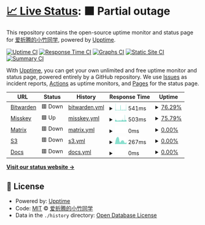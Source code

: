 # [📈 Live Status](https://status.mkacg.com): <!--live status--> **🟧 Partial outage**

This repository contains the open-source uptime monitor and status page for [爱折腾的小竹同学](https://blog.justforlxz.com), powered by [Upptime](https://github.com/upptime/upptime).

[![Uptime CI](https://github.com/justforlxz/status.mkacg.com/workflows/Uptime%20CI/badge.svg)](https://github.com/justforlxz/status.mkacg.com/actions?query=workflow%3A%22Uptime+CI%22)
[![Response Time CI](https://github.com/justforlxz/status.mkacg.com/workflows/Response%20Time%20CI/badge.svg)](https://github.com/justforlxz/status.mkacg.com/actions?query=workflow%3A%22Response+Time+CI%22)
[![Graphs CI](https://github.com/justforlxz/status.mkacg.com/workflows/Graphs%20CI/badge.svg)](https://github.com/justforlxz/status.mkacg.com/actions?query=workflow%3A%22Graphs+CI%22)
[![Static Site CI](https://github.com/justforlxz/status.mkacg.com/workflows/Static%20Site%20CI/badge.svg)](https://github.com/justforlxz/status.mkacg.com/actions?query=workflow%3A%22Static+Site+CI%22)
[![Summary CI](https://github.com/justforlxz/status.mkacg.com/workflows/Summary%20CI/badge.svg)](https://github.com/justforlxz/status.mkacg.com/actions?query=workflow%3A%22Summary+CI%22)

With [Upptime](https://upptime.js.org), you can get your own unlimited and free uptime monitor and status page, powered entirely by a GitHub repository. We use [Issues](https://github.com/justforlxz/status.mkacg.com/issues) as incident reports, [Actions](https://github.com/justforlxz/status.mkacg.com/actions) as uptime monitors, and [Pages](https://status.mkacg.com) for the status page.

<!--start: status pages-->
<!-- This summary is generated by Upptime (https://github.com/upptime/upptime) -->
<!-- Do not edit this manually, your changes will be overwritten -->
<!-- prettier-ignore -->
| URL | Status | History | Response Time | Uptime |
| --- | ------ | ------- | ------------- | ------ |
| <img alt="" src="https://icons.duckduckgo.com/ip3/bitwarden.mkacg.com.ico" height="13"> [Bitwarden](https://bitwarden.mkacg.com) | 🟥 Down | [bitwarden.yml](https://github.com/justforlxz/status.justforlxz.com/commits/HEAD/history/bitwarden.yml) | <details><summary><img alt="Response time graph" src="./graphs/bitwarden/response-time-week.png" height="20"> 541ms</summary><br><a href="https://status.justforlxz.com/history/bitwarden"><img alt="Response time 888" src="https://img.shields.io/endpoint?url=https%3A%2F%2Fraw.githubusercontent.com%2Fjustforlxz%2Fstatus.justforlxz.com%2FHEAD%2Fapi%2Fbitwarden%2Fresponse-time.json"></a><br><a href="https://status.justforlxz.com/history/bitwarden"><img alt="24-hour response time 88" src="https://img.shields.io/endpoint?url=https%3A%2F%2Fraw.githubusercontent.com%2Fjustforlxz%2Fstatus.justforlxz.com%2FHEAD%2Fapi%2Fbitwarden%2Fresponse-time-day.json"></a><br><a href="https://status.justforlxz.com/history/bitwarden"><img alt="7-day response time 541" src="https://img.shields.io/endpoint?url=https%3A%2F%2Fraw.githubusercontent.com%2Fjustforlxz%2Fstatus.justforlxz.com%2FHEAD%2Fapi%2Fbitwarden%2Fresponse-time-week.json"></a><br><a href="https://status.justforlxz.com/history/bitwarden"><img alt="30-day response time 817" src="https://img.shields.io/endpoint?url=https%3A%2F%2Fraw.githubusercontent.com%2Fjustforlxz%2Fstatus.justforlxz.com%2FHEAD%2Fapi%2Fbitwarden%2Fresponse-time-month.json"></a><br><a href="https://status.justforlxz.com/history/bitwarden"><img alt="1-year response time 888" src="https://img.shields.io/endpoint?url=https%3A%2F%2Fraw.githubusercontent.com%2Fjustforlxz%2Fstatus.justforlxz.com%2FHEAD%2Fapi%2Fbitwarden%2Fresponse-time-year.json"></a></details> | <details><summary><a href="https://status.justforlxz.com/history/bitwarden">76.29%</a></summary><a href="https://status.justforlxz.com/history/bitwarden"><img alt="All-time uptime 98.32%" src="https://img.shields.io/endpoint?url=https%3A%2F%2Fraw.githubusercontent.com%2Fjustforlxz%2Fstatus.justforlxz.com%2FHEAD%2Fapi%2Fbitwarden%2Fuptime.json"></a><br><a href="https://status.justforlxz.com/history/bitwarden"><img alt="24-hour uptime 0.00%" src="https://img.shields.io/endpoint?url=https%3A%2F%2Fraw.githubusercontent.com%2Fjustforlxz%2Fstatus.justforlxz.com%2FHEAD%2Fapi%2Fbitwarden%2Fuptime-day.json"></a><br><a href="https://status.justforlxz.com/history/bitwarden"><img alt="7-day uptime 76.29%" src="https://img.shields.io/endpoint?url=https%3A%2F%2Fraw.githubusercontent.com%2Fjustforlxz%2Fstatus.justforlxz.com%2FHEAD%2Fapi%2Fbitwarden%2Fuptime-week.json"></a><br><a href="https://status.justforlxz.com/history/bitwarden"><img alt="30-day uptime 89.41%" src="https://img.shields.io/endpoint?url=https%3A%2F%2Fraw.githubusercontent.com%2Fjustforlxz%2Fstatus.justforlxz.com%2FHEAD%2Fapi%2Fbitwarden%2Fuptime-month.json"></a><br><a href="https://status.justforlxz.com/history/bitwarden"><img alt="1-year uptime 98.32%" src="https://img.shields.io/endpoint?url=https%3A%2F%2Fraw.githubusercontent.com%2Fjustforlxz%2Fstatus.justforlxz.com%2FHEAD%2Fapi%2Fbitwarden%2Fuptime-year.json"></a></details>
| <img alt="" src="https://icons.duckduckgo.com/ip3/mkacg.com.ico" height="13"> [Misskey](https://mkacg.com) | 🟩 Up | [misskey.yml](https://github.com/justforlxz/status.justforlxz.com/commits/HEAD/history/misskey.yml) | <details><summary><img alt="Response time graph" src="./graphs/misskey/response-time-week.png" height="20"> 503ms</summary><br><a href="https://status.justforlxz.com/history/misskey"><img alt="Response time 1162" src="https://img.shields.io/endpoint?url=https%3A%2F%2Fraw.githubusercontent.com%2Fjustforlxz%2Fstatus.justforlxz.com%2FHEAD%2Fapi%2Fmisskey%2Fresponse-time.json"></a><br><a href="https://status.justforlxz.com/history/misskey"><img alt="24-hour response time 520" src="https://img.shields.io/endpoint?url=https%3A%2F%2Fraw.githubusercontent.com%2Fjustforlxz%2Fstatus.justforlxz.com%2FHEAD%2Fapi%2Fmisskey%2Fresponse-time-day.json"></a><br><a href="https://status.justforlxz.com/history/misskey"><img alt="7-day response time 503" src="https://img.shields.io/endpoint?url=https%3A%2F%2Fraw.githubusercontent.com%2Fjustforlxz%2Fstatus.justforlxz.com%2FHEAD%2Fapi%2Fmisskey%2Fresponse-time-week.json"></a><br><a href="https://status.justforlxz.com/history/misskey"><img alt="30-day response time 979" src="https://img.shields.io/endpoint?url=https%3A%2F%2Fraw.githubusercontent.com%2Fjustforlxz%2Fstatus.justforlxz.com%2FHEAD%2Fapi%2Fmisskey%2Fresponse-time-month.json"></a><br><a href="https://status.justforlxz.com/history/misskey"><img alt="1-year response time 1162" src="https://img.shields.io/endpoint?url=https%3A%2F%2Fraw.githubusercontent.com%2Fjustforlxz%2Fstatus.justforlxz.com%2FHEAD%2Fapi%2Fmisskey%2Fresponse-time-year.json"></a></details> | <details><summary><a href="https://status.justforlxz.com/history/misskey">75.79%</a></summary><a href="https://status.justforlxz.com/history/misskey"><img alt="All-time uptime 83.18%" src="https://img.shields.io/endpoint?url=https%3A%2F%2Fraw.githubusercontent.com%2Fjustforlxz%2Fstatus.justforlxz.com%2FHEAD%2Fapi%2Fmisskey%2Fuptime.json"></a><br><a href="https://status.justforlxz.com/history/misskey"><img alt="24-hour uptime 0.04%" src="https://img.shields.io/endpoint?url=https%3A%2F%2Fraw.githubusercontent.com%2Fjustforlxz%2Fstatus.justforlxz.com%2FHEAD%2Fapi%2Fmisskey%2Fuptime-day.json"></a><br><a href="https://status.justforlxz.com/history/misskey"><img alt="7-day uptime 75.79%" src="https://img.shields.io/endpoint?url=https%3A%2F%2Fraw.githubusercontent.com%2Fjustforlxz%2Fstatus.justforlxz.com%2FHEAD%2Fapi%2Fmisskey%2Fuptime-week.json"></a><br><a href="https://status.justforlxz.com/history/misskey"><img alt="30-day uptime 33.35%" src="https://img.shields.io/endpoint?url=https%3A%2F%2Fraw.githubusercontent.com%2Fjustforlxz%2Fstatus.justforlxz.com%2FHEAD%2Fapi%2Fmisskey%2Fuptime-month.json"></a><br><a href="https://status.justforlxz.com/history/misskey"><img alt="1-year uptime 83.18%" src="https://img.shields.io/endpoint?url=https%3A%2F%2Fraw.githubusercontent.com%2Fjustforlxz%2Fstatus.justforlxz.com%2FHEAD%2Fapi%2Fmisskey%2Fuptime-year.json"></a></details>
| <img alt="" src="https://icons.duckduckgo.com/ip3/matrix.mkacg.com.ico" height="13"> [Matrix](https://matrix.mkacg.com:4433) | 🟥 Down | [matrix.yml](https://github.com/justforlxz/status.justforlxz.com/commits/HEAD/history/matrix.yml) | <details><summary><img alt="Response time graph" src="./graphs/matrix/response-time-week.png" height="20"> 0ms</summary><br><a href="https://status.justforlxz.com/history/matrix"><img alt="Response time 1284" src="https://img.shields.io/endpoint?url=https%3A%2F%2Fraw.githubusercontent.com%2Fjustforlxz%2Fstatus.justforlxz.com%2FHEAD%2Fapi%2Fmatrix%2Fresponse-time.json"></a><br><a href="https://status.justforlxz.com/history/matrix"><img alt="24-hour response time 0" src="https://img.shields.io/endpoint?url=https%3A%2F%2Fraw.githubusercontent.com%2Fjustforlxz%2Fstatus.justforlxz.com%2FHEAD%2Fapi%2Fmatrix%2Fresponse-time-day.json"></a><br><a href="https://status.justforlxz.com/history/matrix"><img alt="7-day response time 0" src="https://img.shields.io/endpoint?url=https%3A%2F%2Fraw.githubusercontent.com%2Fjustforlxz%2Fstatus.justforlxz.com%2FHEAD%2Fapi%2Fmatrix%2Fresponse-time-week.json"></a><br><a href="https://status.justforlxz.com/history/matrix"><img alt="30-day response time 0" src="https://img.shields.io/endpoint?url=https%3A%2F%2Fraw.githubusercontent.com%2Fjustforlxz%2Fstatus.justforlxz.com%2FHEAD%2Fapi%2Fmatrix%2Fresponse-time-month.json"></a><br><a href="https://status.justforlxz.com/history/matrix"><img alt="1-year response time 1284" src="https://img.shields.io/endpoint?url=https%3A%2F%2Fraw.githubusercontent.com%2Fjustforlxz%2Fstatus.justforlxz.com%2FHEAD%2Fapi%2Fmatrix%2Fresponse-time-year.json"></a></details> | <details><summary><a href="https://status.justforlxz.com/history/matrix">0.00%</a></summary><a href="https://status.justforlxz.com/history/matrix"><img alt="All-time uptime 44.88%" src="https://img.shields.io/endpoint?url=https%3A%2F%2Fraw.githubusercontent.com%2Fjustforlxz%2Fstatus.justforlxz.com%2FHEAD%2Fapi%2Fmatrix%2Fuptime.json"></a><br><a href="https://status.justforlxz.com/history/matrix"><img alt="24-hour uptime 0.00%" src="https://img.shields.io/endpoint?url=https%3A%2F%2Fraw.githubusercontent.com%2Fjustforlxz%2Fstatus.justforlxz.com%2FHEAD%2Fapi%2Fmatrix%2Fuptime-day.json"></a><br><a href="https://status.justforlxz.com/history/matrix"><img alt="7-day uptime 0.00%" src="https://img.shields.io/endpoint?url=https%3A%2F%2Fraw.githubusercontent.com%2Fjustforlxz%2Fstatus.justforlxz.com%2FHEAD%2Fapi%2Fmatrix%2Fuptime-week.json"></a><br><a href="https://status.justforlxz.com/history/matrix"><img alt="30-day uptime 0.00%" src="https://img.shields.io/endpoint?url=https%3A%2F%2Fraw.githubusercontent.com%2Fjustforlxz%2Fstatus.justforlxz.com%2FHEAD%2Fapi%2Fmatrix%2Fuptime-month.json"></a><br><a href="https://status.justforlxz.com/history/matrix"><img alt="1-year uptime 44.88%" src="https://img.shields.io/endpoint?url=https%3A%2F%2Fraw.githubusercontent.com%2Fjustforlxz%2Fstatus.justforlxz.com%2FHEAD%2Fapi%2Fmatrix%2Fuptime-year.json"></a></details>
| <img alt="" src="https://icons.duckduckgo.com/ip3/file.mkacg.com.ico" height="13"> [S3](https://file.mkacg.com) | 🟥 Down | [s3.yml](https://github.com/justforlxz/status.justforlxz.com/commits/HEAD/history/s3.yml) | <details><summary><img alt="Response time graph" src="./graphs/s3/response-time-week.png" height="20"> 267ms</summary><br><a href="https://status.justforlxz.com/history/s3"><img alt="Response time 826" src="https://img.shields.io/endpoint?url=https%3A%2F%2Fraw.githubusercontent.com%2Fjustforlxz%2Fstatus.justforlxz.com%2FHEAD%2Fapi%2Fs3%2Fresponse-time.json"></a><br><a href="https://status.justforlxz.com/history/s3"><img alt="24-hour response time 134" src="https://img.shields.io/endpoint?url=https%3A%2F%2Fraw.githubusercontent.com%2Fjustforlxz%2Fstatus.justforlxz.com%2FHEAD%2Fapi%2Fs3%2Fresponse-time-day.json"></a><br><a href="https://status.justforlxz.com/history/s3"><img alt="7-day response time 267" src="https://img.shields.io/endpoint?url=https%3A%2F%2Fraw.githubusercontent.com%2Fjustforlxz%2Fstatus.justforlxz.com%2FHEAD%2Fapi%2Fs3%2Fresponse-time-week.json"></a><br><a href="https://status.justforlxz.com/history/s3"><img alt="30-day response time 370" src="https://img.shields.io/endpoint?url=https%3A%2F%2Fraw.githubusercontent.com%2Fjustforlxz%2Fstatus.justforlxz.com%2FHEAD%2Fapi%2Fs3%2Fresponse-time-month.json"></a><br><a href="https://status.justforlxz.com/history/s3"><img alt="1-year response time 826" src="https://img.shields.io/endpoint?url=https%3A%2F%2Fraw.githubusercontent.com%2Fjustforlxz%2Fstatus.justforlxz.com%2FHEAD%2Fapi%2Fs3%2Fresponse-time-year.json"></a></details> | <details><summary><a href="https://status.justforlxz.com/history/s3">0.00%</a></summary><a href="https://status.justforlxz.com/history/s3"><img alt="All-time uptime 0.00%" src="https://img.shields.io/endpoint?url=https%3A%2F%2Fraw.githubusercontent.com%2Fjustforlxz%2Fstatus.justforlxz.com%2FHEAD%2Fapi%2Fs3%2Fuptime.json"></a><br><a href="https://status.justforlxz.com/history/s3"><img alt="24-hour uptime 0.00%" src="https://img.shields.io/endpoint?url=https%3A%2F%2Fraw.githubusercontent.com%2Fjustforlxz%2Fstatus.justforlxz.com%2FHEAD%2Fapi%2Fs3%2Fuptime-day.json"></a><br><a href="https://status.justforlxz.com/history/s3"><img alt="7-day uptime 0.00%" src="https://img.shields.io/endpoint?url=https%3A%2F%2Fraw.githubusercontent.com%2Fjustforlxz%2Fstatus.justforlxz.com%2FHEAD%2Fapi%2Fs3%2Fuptime-week.json"></a><br><a href="https://status.justforlxz.com/history/s3"><img alt="30-day uptime 0.00%" src="https://img.shields.io/endpoint?url=https%3A%2F%2Fraw.githubusercontent.com%2Fjustforlxz%2Fstatus.justforlxz.com%2FHEAD%2Fapi%2Fs3%2Fuptime-month.json"></a><br><a href="https://status.justforlxz.com/history/s3"><img alt="1-year uptime 0.00%" src="https://img.shields.io/endpoint?url=https%3A%2F%2Fraw.githubusercontent.com%2Fjustforlxz%2Fstatus.justforlxz.com%2FHEAD%2Fapi%2Fs3%2Fuptime-year.json"></a></details>
| <img alt="" src="https://icons.duckduckgo.com/ip3/docs.mkacg.com.ico" height="13"> [Docs](https://docs.mkacg.com) | 🟥 Down | [docs.yml](https://github.com/justforlxz/status.justforlxz.com/commits/HEAD/history/docs.yml) | <details><summary><img alt="Response time graph" src="./graphs/docs/response-time-week.png" height="20"> 0ms</summary><br><a href="https://status.justforlxz.com/history/docs"><img alt="Response time 227" src="https://img.shields.io/endpoint?url=https%3A%2F%2Fraw.githubusercontent.com%2Fjustforlxz%2Fstatus.justforlxz.com%2FHEAD%2Fapi%2Fdocs%2Fresponse-time.json"></a><br><a href="https://status.justforlxz.com/history/docs"><img alt="24-hour response time 0" src="https://img.shields.io/endpoint?url=https%3A%2F%2Fraw.githubusercontent.com%2Fjustforlxz%2Fstatus.justforlxz.com%2FHEAD%2Fapi%2Fdocs%2Fresponse-time-day.json"></a><br><a href="https://status.justforlxz.com/history/docs"><img alt="7-day response time 0" src="https://img.shields.io/endpoint?url=https%3A%2F%2Fraw.githubusercontent.com%2Fjustforlxz%2Fstatus.justforlxz.com%2FHEAD%2Fapi%2Fdocs%2Fresponse-time-week.json"></a><br><a href="https://status.justforlxz.com/history/docs"><img alt="30-day response time 0" src="https://img.shields.io/endpoint?url=https%3A%2F%2Fraw.githubusercontent.com%2Fjustforlxz%2Fstatus.justforlxz.com%2FHEAD%2Fapi%2Fdocs%2Fresponse-time-month.json"></a><br><a href="https://status.justforlxz.com/history/docs"><img alt="1-year response time 227" src="https://img.shields.io/endpoint?url=https%3A%2F%2Fraw.githubusercontent.com%2Fjustforlxz%2Fstatus.justforlxz.com%2FHEAD%2Fapi%2Fdocs%2Fresponse-time-year.json"></a></details> | <details><summary><a href="https://status.justforlxz.com/history/docs">0.00%</a></summary><a href="https://status.justforlxz.com/history/docs"><img alt="All-time uptime 72.85%" src="https://img.shields.io/endpoint?url=https%3A%2F%2Fraw.githubusercontent.com%2Fjustforlxz%2Fstatus.justforlxz.com%2FHEAD%2Fapi%2Fdocs%2Fuptime.json"></a><br><a href="https://status.justforlxz.com/history/docs"><img alt="24-hour uptime 0.00%" src="https://img.shields.io/endpoint?url=https%3A%2F%2Fraw.githubusercontent.com%2Fjustforlxz%2Fstatus.justforlxz.com%2FHEAD%2Fapi%2Fdocs%2Fuptime-day.json"></a><br><a href="https://status.justforlxz.com/history/docs"><img alt="7-day uptime 0.00%" src="https://img.shields.io/endpoint?url=https%3A%2F%2Fraw.githubusercontent.com%2Fjustforlxz%2Fstatus.justforlxz.com%2FHEAD%2Fapi%2Fdocs%2Fuptime-week.json"></a><br><a href="https://status.justforlxz.com/history/docs"><img alt="30-day uptime 0.00%" src="https://img.shields.io/endpoint?url=https%3A%2F%2Fraw.githubusercontent.com%2Fjustforlxz%2Fstatus.justforlxz.com%2FHEAD%2Fapi%2Fdocs%2Fuptime-month.json"></a><br><a href="https://status.justforlxz.com/history/docs"><img alt="1-year uptime 72.85%" src="https://img.shields.io/endpoint?url=https%3A%2F%2Fraw.githubusercontent.com%2Fjustforlxz%2Fstatus.justforlxz.com%2FHEAD%2Fapi%2Fdocs%2Fuptime-year.json"></a></details>

<!--end: status pages-->

[**Visit our status website →**](https://status.mkacg.com)

## 📄 License

- Powered by: [Upptime](https://github.com/upptime/upptime)
- Code: [MIT](./LICENSE) © [爱折腾的小竹同学](https://blog.justforlxz.com)
- Data in the `./history` directory: [Open Database License](https://opendatacommons.org/licenses/odbl/1-0/)
